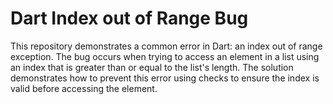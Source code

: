 # Dart Index out of Range Bug

This repository demonstrates a common error in Dart: an index out of range exception. The bug occurs when trying to access an element in a list using an index that is greater than or equal to the list's length.  The solution demonstrates how to prevent this error using checks to ensure the index is valid before accessing the element.